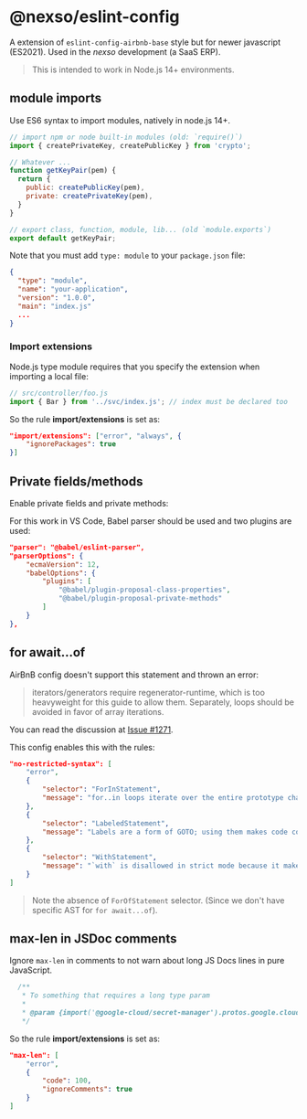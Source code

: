 # @nexso/eslint-config

A extension of `eslint-config-airbnb-base` style but for newer javascript (ES2021).
Used in the _nexso_ development (a SaaS ERP).

> This is intended to work in Node.js 14+ environments.

## module imports

Use ES6 syntax to import modules, natively in node.js 14+.

```javascript
// import npm or node built-in modules (old: `require()`)
import { createPrivateKey, createPublicKey } from 'crypto';

// Whatever ...
function getKeyPair(pem) {
  return {
    public: createPublicKey(pem),
    private: createPrivateKey(pem),
  }
}

// export class, function, module, lib... (old `module.exports`)
export default getKeyPair;
```

Note that you must add `type: module` to your `package.json` file:

```json
{
  "type": "module",
  "name": "your-application",
  "version": "1.0.0",
  "main": "index.js"
  ...
}
```

### Import extensions

Node.js type module requires that you specify the extension when importing a local file:

```javascript
// src/controller/foo.js
import { Bar } from '../svc/index.js'; // index must be declared too
```

So the rule **import/extensions** is set as:

```json
"import/extensions": ["error", "always", {
    "ignorePackages": true
}]
```

## Private fields/methods

Enable private fields and private methods:

For this work in VS Code, Babel parser should be used and two plugins are used:

```json
"parser": "@babel/eslint-parser",
"parserOptions": {
    "ecmaVersion": 12,
    "babelOptions": {
        "plugins": [
            "@babel/plugin-proposal-class-properties",
            "@babel/plugin-proposal-private-methods"
        ]
    }
},
```

## for await...of

AirBnB config doesn't support this statement and thrown an error:

> iterators/generators require regenerator-runtime, which is too heavyweight for this guide to allow them. Separately, loops should be avoided in favor of array iterations.

You can read the discussion at [Issue #1271](https://github.com/airbnb/javascript/issues/1271).

This config enables this with the rules:

```json
"no-restricted-syntax": [
    "error",
    {
        "selector": "ForInStatement",
        "message": "for..in loops iterate over the entire prototype chain, which is virtually never what you want. Use Object.{keys,values,entries}, and iterate over the resulting array."
    },
    {
        "selector": "LabeledStatement",
        "message": "Labels are a form of GOTO; using them makes code confusing and hard to maintain and understand."
    },
    {
        "selector": "WithStatement",
        "message": "`with` is disallowed in strict mode because it makes code impossible to predict and optimize."
    }
]
```

> Note the absence of `ForOfStatement` selector. (Since we don't have specific AST for `for await...of`).

## max-len in JSDoc comments

Ignore `max-len` in comments to not warn about long JS Docs lines in pure JavaScript.

```javascript
  /**
   * To something that requires a long type param
   *
   * @param {import('@google-cloud/secret-manager').protos.google.cloud.secretmanager.v1.SecretVersion} secret The secret payload
   */
```

So the rule **import/extensions** is set as:

```json
"max-len": [
    "error",
    { 
        "code": 100,
        "ignoreComments": true 
    }
]
```
